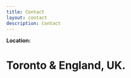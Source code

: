 ```yaml
---
title: Contact
layout: contact
description: Contact
---
```


**Location:**  

# Toronto & England, UK.
